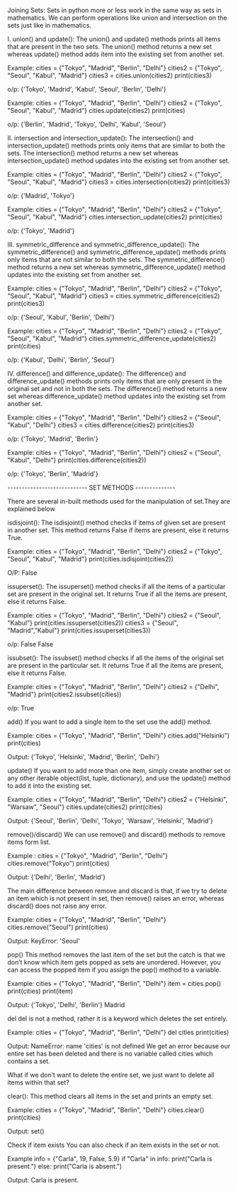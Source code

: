 Joining Sets:
Sets in python more or less work in the same way as sets in mathematics. We can perform operations like union and intersection on the sets just like in mathematics.

I. union() and update():
The union() and update() methods prints all items that are present in the two sets. The union() method returns a new set whereas update() method adds item into the existing set from another set.

Example:
cities = {"Tokyo", "Madrid", "Berlin", "Delhi"}
cities2 = {"Tokyo", "Seoul", "Kabul", "Madrid"}
cities3 = cities.union(cities2)
print(cities3)


o/p:
{'Tokyo', 'Madrid', 'Kabul', 'Seoul', 'Berlin', 'Delhi'}

Example:
cities = {"Tokyo", "Madrid", "Berlin", "Delhi"}
cities2 = {"Tokyo", "Seoul", "Kabul", "Madrid"}
cities.update(cities2)
print(cities)

o/p:
{'Berlin', 'Madrid', 'Tokyo', 'Delhi', 'Kabul', 'Seoul'}

II. intersection and intersection_update():
The intersection() and intersection_update() methods prints only items that are similar to both the sets. The intersection() method returns a new set whereas intersection_update() method updates into the existing set from another set.

Example:
cities = {"Tokyo", "Madrid", "Berlin", "Delhi"}
cities2 = {"Tokyo", "Seoul", "Kabul", "Madrid"}
cities3 = cities.intersection(cities2)
print(cities3)

o/p:
{'Madrid', 'Tokyo'}


Example:
cities = {"Tokyo", "Madrid", "Berlin", "Delhi"}
cities2 = {"Tokyo", "Seoul", "Kabul", "Madrid"}
cities.intersection_update(cities2)
print(cities)

o/p:
{'Tokyo', 'Madrid'}


III. symmetric_difference and symmetric_difference_update():
The symmetric_difference() and symmetric_difference_update() methods prints only items that are not similar to both the sets. The symmetric_difference() method returns a new set whereas symmetric_difference_update() method updates into the existing set from another set.

Example:
cities = {"Tokyo", "Madrid", "Berlin", "Delhi"}
cities2 = {"Tokyo", "Seoul", "Kabul", "Madrid"}
cities3 = cities.symmetric_difference(cities2)
print(cities3)

o/p:
{'Seoul', 'Kabul', 'Berlin', 'Delhi'}


Example:
cities = {"Tokyo", "Madrid", "Berlin", "Delhi"}
cities2 = {"Tokyo", "Seoul", "Kabul", "Madrid"}
cities.symmetric_difference_update(cities2)
print(cities)

o/p:
{'Kabul', 'Delhi', 'Berlin', 'Seoul'}

IV. difference() and difference_update():
The difference() and difference_update() methods prints only items that are only present in the original set and not in both the sets. The difference() method returns a new set whereas difference_update() method updates into the existing set from another set.

Example:
cities = {"Tokyo", "Madrid", "Berlin", "Delhi"}
cities2 = {"Seoul", "Kabul", "Delhi"}
cities3 = cities.difference(cities2)
print(cities3)

o/p:
{'Tokyo', 'Madrid', 'Berlin'}


Example:
cities = {"Tokyo", "Madrid", "Berlin", "Delhi"}
cities2 = {"Seoul", "Kabul", "Delhi"}
print(cities.difference(cities2))


o/p:
{'Tokyo', 'Berlin', 'Madrid'}





---------------------------- SET METHODS --------------

There are several in-built methods used for the manipulation of set.They are explained below

isdisjoint():
The isdisjoint() method checks if items of given set are present in another set. This method returns False if items are present, else it returns True.

Example:
cities = {"Tokyo", "Madrid", "Berlin", "Delhi"}
cities2 = {"Tokyo", "Seoul", "Kabul", "Madrid"}
print(cities.isdisjoint(cities2))

O/P:
False

issuperset():
The issuperset() method checks if all the items of a particular set are present in the original set. It returns True if all the items are present, else it returns False.

Example:
cities = {"Tokyo", "Madrid", "Berlin", "Delhi"}
cities2 = {"Seoul", "Kabul"}
print(cities.issuperset(cities2))
cities3 = {"Seoul", "Madrid","Kabul"}
print(cities.issuperset(cities3))

o/p:
False
False


issubset():
The issubset() method checks if all the items of the original set are present in the particular set. It returns True if all the items are present, else it returns False.

Example:
cities = {"Tokyo", "Madrid", "Berlin", "Delhi"}
cities2 = {"Delhi", "Madrid"}
print(cities2.issubset(cities))

o/p:
True


add()
If you want to add a single item to the set use the add() method.

Example:
cities = {"Tokyo", "Madrid", "Berlin", "Delhi"}
cities.add("Helsinki")
print(cities)

Output:
{'Tokyo', 'Helsinki', 'Madrid', 'Berlin', 'Delhi'}

update()
If you want to add more than one item, simply create another set or any other iterable object(list, tuple, dictionary), and use the update() method to add it into the existing set.

Example:
cities = {"Tokyo", "Madrid", "Berlin", "Delhi"}
cities2 = {"Helsinki", "Warsaw", "Seoul"}
cities.update(cities2)
print(cities)

Output:
{'Seoul', 'Berlin', 'Delhi', 'Tokyo', 'Warsaw', 'Helsinki', 'Madrid'}

remove()/discard()
We can use remove() and discard() methods to remove items form list.

Example :
cities = {"Tokyo", "Madrid", "Berlin", "Delhi"}
cities.remove("Tokyo")
print(cities)

Output:
{'Delhi', 'Berlin', 'Madrid'}

The main difference between remove and discard is that, if we try to delete an item which is not present in set, then remove() raises an error, whereas discard() does not raise any error.

Example:
cities = {"Tokyo", "Madrid", "Berlin", "Delhi"}
cities.remove("Seoul")
print(cities)

Output:
KeyError: 'Seoul'

pop()
This method removes the last item of the set but the catch is that we don’t know which item gets popped as sets are unordered. However, you can access the popped item if you assign the pop() method to a variable.

Example:
cities = {"Tokyo", "Madrid", "Berlin", "Delhi"}
item = cities.pop()
print(cities)
print(item)

Output:
{'Tokyo', 'Delhi', 'Berlin'} Madrid

del
del is not a method, rather it is a keyword which deletes the set entirely.

Example:
cities = {"Tokyo", "Madrid", "Berlin", "Delhi"}
del cities
print(cities)

Output:
NameError: name 'cities' is not defined We get an error because our entire set has been deleted and there is no variable called cities which contains a set.

What if we don’t want to delete the entire set, we just want to delete all items within that set?

clear():
This method clears all items in the set and prints an empty set.

Example:
cities = {"Tokyo", "Madrid", "Berlin", "Delhi"}
cities.clear()
print(cities)

Output:
set()

Check if item exists
You can also check if an item exists in the set or not.

Example
info = {"Carla", 19, False, 5.9}
if "Carla" in info:
    print("Carla is present.")
else:
    print("Carla is absent.")

Output:
Carla is present.